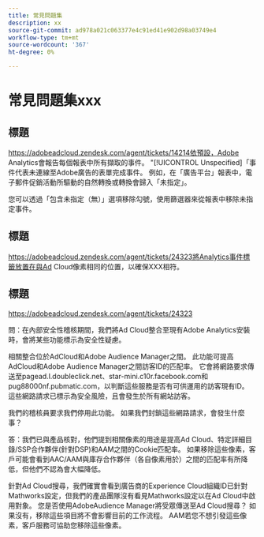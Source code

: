 ```yaml
---
title: 常見問題集
description: xx
source-git-commit: ad978a021c063377e4c91ed41e902d98a03749e4
workflow-type: tm+mt
source-wordcount: '367'
ht-degree: 0%

---
```


# 常見問題集xxx

## 標題

https://adobeadcloud.zendesk.com/agent/tickets/14214依預設，Adobe Analytics會報告每個報表中所有擷取的事件。 &quot;[!UICONTROL Unspecified]「事件代表未連線至Adobe廣告的表單完成事件。 例如，在「廣告平台」報表中，電子郵件促銷活動所驅動的自然轉換或轉換會歸入「未指定」。

您可以透過「包含未指定（無）」選項移除勾號，使用篩選器來從報表中移除未指定事件。 <!-- Not sure if this is in DSP or in Analytics Workspace -->

## 標題

https://adobeadcloud.zendesk.com/agent/tickets/24323將Analytics事件標籤放置在與Ad Cloud像素相同的位置，以確保XXX相符。

## 標題

https://adobeadcloud.zendesk.com/agent/tickets/24323

問：在內部安全性稽核期間，我們將Ad Cloud整合至現有Adobe Analytics安裝時，會將某些功能標示為安全性疑慮。

相關整合位於AdCloud和Adobe Audience Manager之間。 此功能可提高AdCloud和Adobe Audience Manager之間訪客ID的匹配率。 它會將網路要求傳送至pagead.l.doubleclick.net、star-mini.c10r.facebook.com和pug88000nf.pubmatic.com，以判斷這些服務是否有可供運用的訪客現有ID。 這些網路請求已標示為安全風險，且會發生於所有網站訪客。

我們的稽核員要求我們停用此功能。 如果我們封鎖這些網路請求，會發生什麼事？

答：我們已與產品核對，他們提到相關像素的用途是提高Ad Cloud、特定詳細目錄/SSP合作夥伴(針對DSP)和AAM之間的Cookie匹配率。  如果移除這些像素，客戶可能會看到AAC/AAM與庫存合作夥伴（各自像素用於）之間的匹配率有所降低，但他們不認為會大幅降低。

針對Ad Cloud搜尋，我們確實會看到廣告商的Experience Cloud組織ID已針對Mathworks設定，但我們的產品團隊沒有看見Mathworks設定以在Ad Cloud中啟用對象。 您是否使用AdobeAudience Manager將受眾傳送至Ad Cloud搜尋？ 如果沒有，移除這些項目將不會影響目前的工作流程。 AAM若您不想引發這些像素，客戶服務可協助您移除這些像素。


